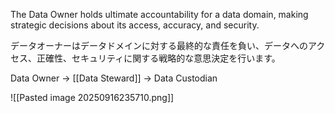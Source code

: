 
The Data Owner holds ultimate accountability for a data domain, making strategic decisions about its access, accuracy, and security. 

データオーナーはデータドメインに対する最終的な責任を負い、データへのアクセス、正確性、セキュリティに関する戦略的な意思決定を行います。

Data Owner -> [[Data Steward]] -> Data Custodian

![[Pasted image 20250916235710.png]]